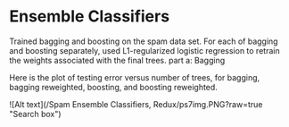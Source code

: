 
Ensemble Classifiers
===============================

Trained bagging and boosting on the spam data set. For each of bagging and boosting separately, used L1-regularized logistic regression to retrain the weights associated with the final trees.
part a: Bagging


Here is the plot of testing error versus number of trees, for bagging, bagging reweighted, boosting, and boosting reweighted.

![Alt text](/Spam Ensemble Classifiers, Redux/ps7img.PNG?raw=true "Search box")

